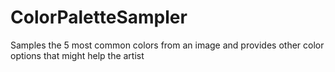 # ColorPaletteSampler
Samples the 5 most common colors from an image and provides other color options that might help the artist
